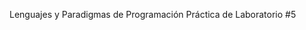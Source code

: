




Lenguajes y Paradigmas de Programación
Práctica de Laboratorio #5



































